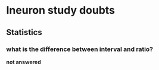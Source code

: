 # Ineuron study doubts

## Statistics
### what is the difference between interval and ratio?

**not answered**




